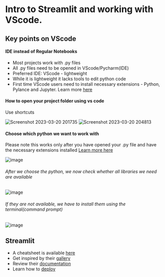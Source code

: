 # Intro to Streamlit and working with VScode.

## Key points on VScode

#### IDE instead of Regular Notebooks

* Most projects work with .py files 
* All .py files need to be opened in VScode/Pycharm(IDE)
* Preferred IDE: VScode - lightweight
* While it is lightweight it lacks tools to edit python code
* First time VScode users need to install necessary extensions - Python, Pylance and Jupyter. Learn more [here](https://code.visualstudio.com/docs/introvideos/extend)

#### How to open your project folder using vs code 

Use shortcuts



![Screenshot 2023-03-20 201735](https://user-images.githubusercontent.com/70502261/226424143-adef8fbe-50e1-423a-8c2a-b313a944ece2.png)
![Screenshot 2023-03-20 204813](https://user-images.githubusercontent.com/70502261/226424538-ba59fd38-e1d8-4e55-aa02-f853869db141.png)


#### Choose which python we want to work with

Please note this works only after you have opened your .py file and have the necessary extensions installed
[Learn more here](https://code.visualstudio.com/docs/python/python-tutorial#_select-a-python-interpreter)

![image](https://user-images.githubusercontent.com/70502261/226425649-c58a9b03-6c1c-4520-9106-b80e8d3868ad.png)


###### After we choose the python, we now check whether all libraries we need are available

![image](https://user-images.githubusercontent.com/70502261/226425853-0bea1925-9e7b-4d9d-a983-01462d885d3e.png)

###### If they are not available, we have to install them using the terminal(command prompt)
![image](https://user-images.githubusercontent.com/70502261/226426133-4c8854be-2814-4b12-a4cc-083499b6f0fa.png)


## Streamlit

* A cheatsheet is available [here](https://github.com/daniellewisDL/streamlit-cheat-sheet)
* Get inspired by their [gallery](https://streamlit.io/gallery)
* Review their [documentation](https://docs.streamlit.io/library/get-started)
* Learn how to [deploy](https://docs.streamlit.io/streamlit-community-cloud/get-started)
